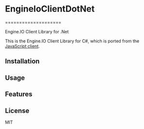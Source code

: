 # EngineIoClientDotNet
====================

Engine.IO Client Library for .Net

This is the Engine.IO Client Library for C#, which is ported from the [JavaScript client](https://github.com/LearnBoost/engine.io-client).


## Installation


## Usage

## Features


## License

MIT
